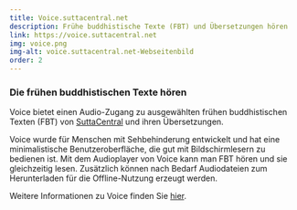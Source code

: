 ```yaml
---
title: Voice.suttacentral.net
description: Frühe buddhistische Texte (FBT) und Übersetzungen hören
link: https://voice.suttacentral.net
img: voice.png
img-alt: voice.suttacentral.net-Webseitenbild
order: 2
---
```

### Die frühen buddhistischen Texte hören
Voice bietet einen Audio-Zugang zu ausgewählten frühen buddhistischen Texten (FBT) von [SuttaCentral](https://suttacentral.net) und ihren Übersetzungen.

Voice wurde für Menschen mit Sehbehinderung entwickelt und hat eine minimalistische Benutzeroberfläche, die gut mit Bildschirmlesern zu bedienen ist. Mit dem Audioplayer von Voice kann man FBT hören und sie gleichzeitig lesen. Zusätzlich können nach Bedarf Audiodateien zum Herunterladen für die Offline-Nutzung erzeugt werden. 

Weitere Informationen zu Voice finden Sie [hier](https://dhammaregen.github.io/voice/de/100-intro-voice).


